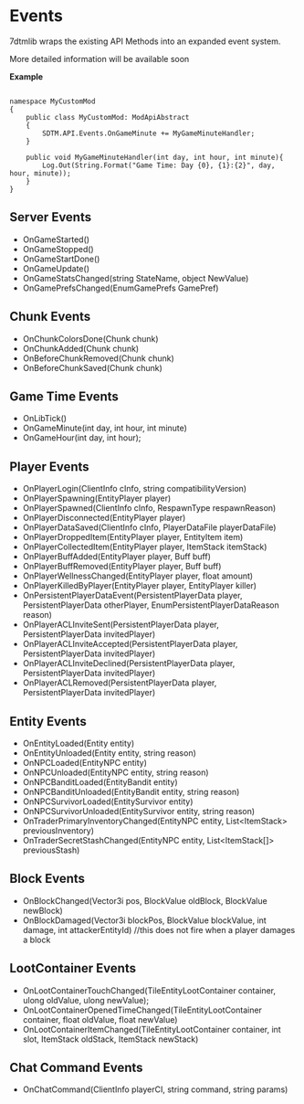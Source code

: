 # Events
7dtmlib wraps the existing API Methods into an expanded event system.

More detailed information will be available soon

__Example__

```

namespace MyCustomMod
{
	public class MyCustomMod: ModApiAbstract
	{
		SDTM.API.Events.OnGameMinute += MyGameMinuteHandler;
	}
	
	public void MyGameMinuteHandler(int day, int hour, int minute){
		Log.Out(String.Format("Game Time: Day {0}, {1}:{2}", day, hour, minute));
	}
}

```

## Server Events
- OnGameStarted()
- OnGameStopped()
- OnGameStartDone()
- OnGameUpdate()
- OnGameStatsChanged(string StateName, object NewValue)
- OnGamePrefsChanged(EnumGamePrefs GamePref)

## Chunk Events
- OnChunkColorsDone(Chunk chunk)
- OnChunkAdded(Chunk chunk)
- OnBeforeChunkRemoved(Chunk chunk)
- OnBeforeChunkSaved(Chunk chunk)

## Game Time Events
- OnLibTick()
- OnGameMinute(int day, int hour, int minute)
- OnGameHour(int day, int hour);

## Player Events
- OnPlayerLogin(ClientInfo cInfo, string compatibilityVersion)
- OnPlayerSpawning(EntityPlayer player)
- OnPlayerSpawned(ClientInfo cInfo, RespawnType respawnReason)
- OnPlayerDisconnected(EntityPlayer player)
- OnPlayerDataSaved(ClientInfo cInfo, PlayerDataFile playerDataFile)
- OnPlayerDroppedItem(EntityPlayer player, EntityItem item)
- OnPlayerCollectedItem(EntityPlayer player, ItemStack itemStack)
- OnPlayerBuffAdded(EntityPlayer player, Buff buff)
- OnPlayerBuffRemoved(EntityPlayer player, Buff buff)
- OnPlayerWellnessChanged(EntityPlayer player, float amount)
- OnPlayerKilledByPlayer(EntityPlayer player, EntityPlayer killer)
- OnPersistentPlayerDataEvent(PersistentPlayerData player, PersistentPlayerData otherPlayer, EnumPersistentPlayerDataReason reason)
- OnPlayerACLInviteSent(PersistentPlayerData player, PersistentPlayerData invitedPlayer)
- OnPlayerACLInviteAccepted(PersistentPlayerData player, PersistentPlayerData invitedPlayer)
- OnPlayerACLInviteDeclined(PersistentPlayerData player, PersistentPlayerData invitedPlayer)
- OnPlayerACLRemoved(PersistentPlayerData player, PersistentPlayerData invitedPlayer)


## Entity Events
- OnEntityLoaded(Entity entity)
- OnEntityUnloaded(Entity entity, string reason)
- OnNPCLoaded(EntityNPC entity)
- OnNPCUnloaded(EntityNPC entity, string reason)
- OnNPCBanditLoaded(EntityBandit entity)
- OnNPCBanditUnloaded(EntityBandit entity, string reason)
- OnNPCSurvivorLoaded(EntitySurvivor entity)
- OnNPCSurvivorUnloaded(EntitySurvivor entity, string reason)
- OnTraderPrimaryInventoryChanged(EntityNPC entity, List&lt;ItemStack&gt; previousInventory)
- OnTraderSecretStashChanged(EntityNPC entity, List&lt;ItemStack[]&gt; previousStash)

## Block Events
- OnBlockChanged(Vector3i pos, BlockValue oldBlock, BlockValue newBlock)
- OnBlockDamaged(Vector3i blockPos, BlockValue blockValue, int damage, int attackerEntityId) //this does not fire when a player damages a block

## LootContainer Events
- OnLootContainerTouchChanged(TileEntityLootContainer container, ulong oldValue, ulong newValue);
- OnLootContainerOpenedTimeChanged(TileEntityLootContainer container, float oldValue, float newValue)
- OnLootContainerItemChanged(TileEntityLootContainer container, int slot, ItemStack oldStack, ItemStack newStack)

		
## Chat Command Events
- OnChatCommand(ClientInfo playerCI, string command, string params)
